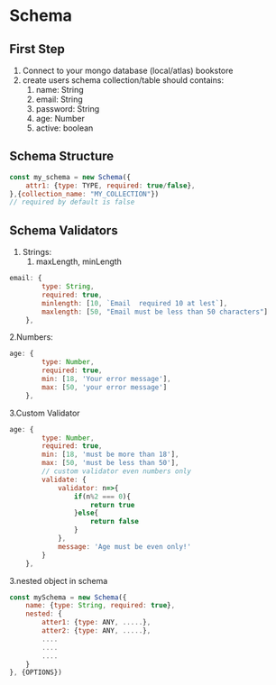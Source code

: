 # Schema

## First Step

1. Connect to your mongo database (local/atlas) bookstore
2. create users schema collection/table should contains:
    1. name: String
    2. email: String
    3. password: String
    4. age: Number
    5. active: boolean

## Schema Structure

```javascript
const my_schema = new Schema({
    attr1: {type: TYPE, required: true/false},
},{collection_name: "MY_COLLECTION"})
// required by default is false
```

## Schema Validators

1. Strings:
    1. maxLength, minLength

```javascript
email: {
        type: String,
        required: true,
        minlength: [10, `Email  required 10 at lest`],
        maxlength: [50, "Email must be less than 50 characters"]
    },
```

2.Numbers:

```javascript
age: {
        type: Number,
        required: true,
        min: [18, 'Your error message'],
        max: [50, 'your error message']
    },
```

3.Custom Validator

```javascript
age: {
        type: Number,
        required: true,
        min: [18, 'must be more than 18'],
        max: [50, 'must be less than 50'],
        // custom validator even numbers only
        validate: {
            validator: n=>{
                if(n%2 === 0){
                    return true
                }else{
                    return false
                }
            },
            message: 'Age must be even only!'
        }
    },
```

3.nested object in schema

```javascript
const mySchema = new Schema({
    name: {type: String, required: true},
    nested: {
        atter1: {type: ANY, .....},
        atter2: {type: ANY, .....},
        ....
        ....
        ....
    }
}, {OPTIONS})
```
